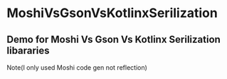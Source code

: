 # MoshiVsGsonVsKotlinxSerilization

## Demo for Moshi Vs Gson Vs Kotlinx Serilization libararies
Note(I only used Moshi code gen not reflection)
